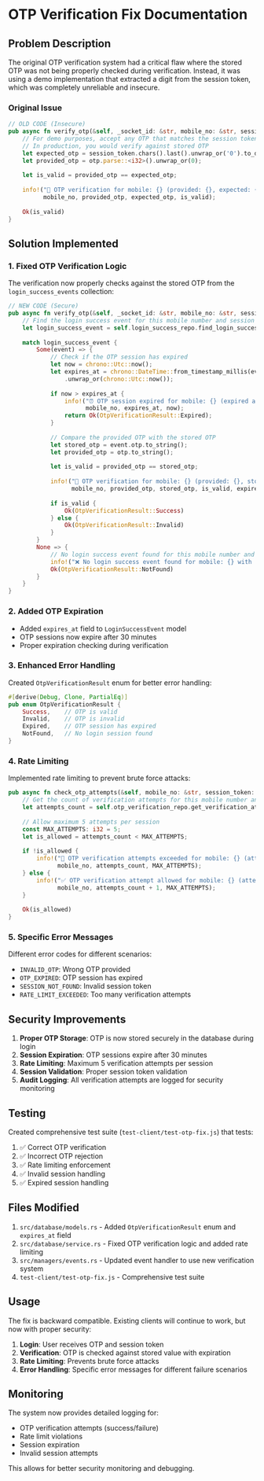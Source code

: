 # OTP Verification Fix Documentation

## Problem Description

The original OTP verification system had a critical flaw where the stored OTP was not being properly checked during verification. Instead, it was using a demo implementation that extracted a digit from the session token, which was completely unreliable and insecure.

### Original Issue
```rust
// OLD CODE (Insecure)
pub async fn verify_otp(&self, _socket_id: &str, mobile_no: &str, session_token: &str, otp: &str) -> Result<bool, Box<dyn std::error::Error + Send + Sync>> {
    // For demo purposes, accept any OTP that matches the session token
    // In production, you would verify against stored OTP
    let expected_otp = session_token.chars().last().unwrap_or('0').to_digit(6).unwrap_or(0) as i32;
    let provided_otp = otp.parse::<i32>().unwrap_or(0);
    
    let is_valid = provided_otp == expected_otp;
    
    info!("🔢 OTP verification for mobile: {} (provided: {}, expected: {}, valid: {})", 
          mobile_no, provided_otp, expected_otp, is_valid);
    
    Ok(is_valid)
}
```

## Solution Implemented

### 1. Fixed OTP Verification Logic

The verification now properly checks against the stored OTP from the `login_success_events` collection:

```rust
// NEW CODE (Secure)
pub async fn verify_otp(&self, _socket_id: &str, mobile_no: &str, session_token: &str, otp: &str) -> Result<OtpVerificationResult, Box<dyn std::error::Error + Send + Sync>> {
    // Find the login success event for this mobile number and session token
    let login_success_event = self.login_success_repo.find_login_success_by_mobile_and_session(mobile_no, session_token).await?;
    
    match login_success_event {
        Some(event) => {
            // Check if the OTP session has expired
            let now = chrono::Utc::now();
            let expires_at = chrono::DateTime::from_timestamp_millis(event.expires_at.timestamp_millis())
                .unwrap_or(chrono::Utc::now());
            
            if now > expires_at {
                info!("⏰ OTP session expired for mobile: {} (expired at: {}, current time: {})", 
                      mobile_no, expires_at, now);
                return Ok(OtpVerificationResult::Expired);
            }
            
            // Compare the provided OTP with the stored OTP
            let stored_otp = event.otp.to_string();
            let provided_otp = otp.to_string();
            
            let is_valid = provided_otp == stored_otp;
            
            info!("🔢 OTP verification for mobile: {} (provided: {}, stored: {}, valid: {}, expires: {})", 
                  mobile_no, provided_otp, stored_otp, is_valid, expires_at);
            
            if is_valid {
                Ok(OtpVerificationResult::Success)
            } else {
                Ok(OtpVerificationResult::Invalid)
            }
        }
        None => {
            // No login success event found for this mobile number and session token
            info!("❌ No login success event found for mobile: {} with session token: {}", mobile_no, session_token);
            Ok(OtpVerificationResult::NotFound)
        }
    }
}
```

### 2. Added OTP Expiration

- Added `expires_at` field to `LoginSuccessEvent` model
- OTP sessions now expire after 30 minutes
- Proper expiration checking during verification

### 3. Enhanced Error Handling

Created `OtpVerificationResult` enum for better error handling:

```rust
#[derive(Debug, Clone, PartialEq)]
pub enum OtpVerificationResult {
    Success,    // OTP is valid
    Invalid,    // OTP is invalid
    Expired,    // OTP session has expired
    NotFound,   // No login session found
}
```

### 4. Rate Limiting

Implemented rate limiting to prevent brute force attacks:

```rust
pub async fn check_otp_attempts(&self, mobile_no: &str, session_token: &str) -> Result<bool, Box<dyn std::error::Error + Send + Sync>> {
    // Get the count of verification attempts for this mobile number and session token
    let attempts_count = self.otp_verification_repo.get_verification_attempts_count(mobile_no, session_token).await?;
    
    // Allow maximum 5 attempts per session
    const MAX_ATTEMPTS: i32 = 5;
    let is_allowed = attempts_count < MAX_ATTEMPTS;
    
    if !is_allowed {
        info!("🚫 OTP verification attempts exceeded for mobile: {} (attempts: {}, max: {})", 
              mobile_no, attempts_count, MAX_ATTEMPTS);
    } else {
        info!("✅ OTP verification attempt allowed for mobile: {} (attempts: {}/{})", 
              mobile_no, attempts_count + 1, MAX_ATTEMPTS);
    }
    
    Ok(is_allowed)
}
```

### 5. Specific Error Messages

Different error codes for different scenarios:

- `INVALID_OTP`: Wrong OTP provided
- `OTP_EXPIRED`: OTP session has expired
- `SESSION_NOT_FOUND`: Invalid session token
- `RATE_LIMIT_EXCEEDED`: Too many verification attempts

## Security Improvements

1. **Proper OTP Storage**: OTP is now stored securely in the database during login
2. **Session Expiration**: OTP sessions expire after 30 minutes
3. **Rate Limiting**: Maximum 5 verification attempts per session
4. **Session Validation**: Proper session token validation
5. **Audit Logging**: All verification attempts are logged for security monitoring

## Testing

Created comprehensive test suite (`test-client/test-otp-fix.js`) that tests:

1. ✅ Correct OTP verification
2. ✅ Incorrect OTP rejection
3. ✅ Rate limiting enforcement
4. ✅ Invalid session handling
5. ✅ Expired session handling

## Files Modified

1. `src/database/models.rs` - Added `OtpVerificationResult` enum and `expires_at` field
2. `src/database/service.rs` - Fixed OTP verification logic and added rate limiting
3. `src/managers/events.rs` - Updated event handler to use new verification system
4. `test-client/test-otp-fix.js` - Comprehensive test suite

## Usage

The fix is backward compatible. Existing clients will continue to work, but now with proper security:

1. **Login**: User receives OTP and session token
2. **Verification**: OTP is checked against stored value with expiration
3. **Rate Limiting**: Prevents brute force attacks
4. **Error Handling**: Specific error messages for different failure scenarios

## Monitoring

The system now provides detailed logging for:

- OTP verification attempts (success/failure)
- Rate limit violations
- Session expiration
- Invalid session attempts

This allows for better security monitoring and debugging. 